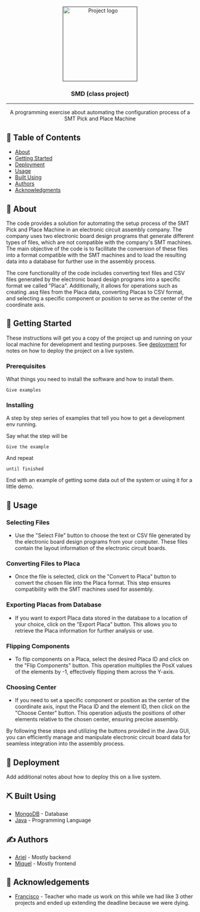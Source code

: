 <p align="center">
  <a href="" rel="noopener">
 <img width=200px height=200px src="!(https://github.com/Ariel-A-C/SMD/assets/144775269/3be43c69-2f52-4634-8c5b-5c5854e459ab)" alt="Project logo"></a>
</p>

<h3 align="center">SMD (class project)</h3>

---

<p align="center"> A programming exercise about automating the configuration process of a SMT Pick and Place Machine
    <br> 
</p>

## 📝 Table of Contents
- [About](#about)
- [Getting Started](#getting_started)
- [Deployment](#deployment)
- [Usage](#usage)
- [Built Using](#built_using)
- [Authors](#authors)
- [Acknowledgments](#acknowledgement)

## 🧐 About <a name = "about"></a>
The code provides a solution for automating the setup process of the SMT Pick and Place Machine in an electronic circuit assembly company. The company uses two electronic board design programs that generate different types of files, which are not compatible with the company's SMT machines.
The main objective of the code is to facilitate the conversion of these files into a format compatible with the SMT machines and to load the resulting data into a database for further use in the assembly process.

The core functionality of the code includes converting text files and CSV files generated by the electronic board design programs into a specific format we called "Placa".
Additionally, it allows for operations such as creating .asq files from the Placa data, converting Placas to CSV format, and selecting a specific component or position to serve as the center of the coordinate axis.

## 🏁 Getting Started <a name = "getting_started"></a>
These instructions will get you a copy of the project up and running on your local machine for development and testing purposes. See [deployment](#deployment) for notes on how to deploy the project on a live system.

### Prerequisites
What things you need to install the software and how to install them.

```
Give examples
```

### Installing
A step by step series of examples that tell you how to get a development env running.

Say what the step will be

```
Give the example
```

And repeat

```
until finished
```

End with an example of getting some data out of the system or using it for a little demo.

## 🎈 Usage <a name="usage"></a>

### Selecting Files
- Use the "Select File" button to choose the text or CSV file generated by the electronic board design programs from your computer. These files contain the layout information of the electronic circuit boards.

### Converting Files to Placa
- Once the file is selected, click on the "Convert to Placa" button to convert the chosen file into the Placa format. This step ensures compatibility with the SMT machines used for assembly.

### Exporting Placas from Database
- If you want to export Placa data stored in the database to a location of your choice, click on the "Export Placa" button. This allows you to retrieve the Placa information for further analysis or use.

### Flipping Components
- To flip components on a Placa, select the desired Placa ID and click on the "Flip Components" button. This operation multiplies the PosX values of the elements by -1, effectively flipping them across the Y-axis.

### Choosing Center
- If you need to set a specific component or position as the center of the coordinate axis, input the Placa ID and the element ID, then click on the "Choose Center" button. This operation adjusts the positions of other elements relative to the chosen center, ensuring precise assembly.

By following these steps and utilizing the buttons provided in the Java GUI, you can efficiently manage and manipulate electronic circuit board data for seamless integration into the assembly process.

## 🚀 Deployment <a name = "deployment"></a>
Add additional notes about how to deploy this on a live system.

## ⛏️ Built Using <a name = "built_using"></a>
- [MongoDB](https://www.mongodb.com/) - Database
- [Java](https://www.java.com/) - Programming Language

## ✍️ Authors <a name = "authors"></a>
- [Ariel](https://github.com/Ariel-A-C) - Mostly backend
- [Miquel](https://github.com/miquelnicolas) - Mostly frontend

## 🎉 Acknowledgements <a name = "acknowledgement"></a>
- [Francisco](https://github.com/fmesasc) - Teacher who made us work on this while we had like 3 other projects and ended up extending the deadline because we were dying.
